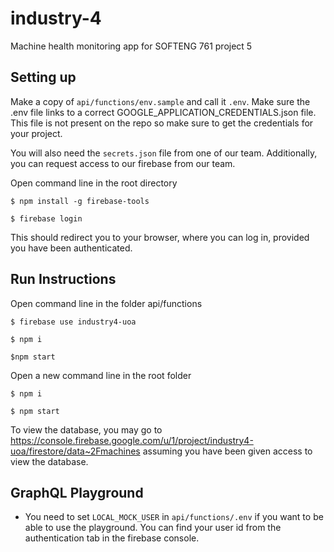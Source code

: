 # industry-4

Machine health monitoring app for SOFTENG 761 project 5

## Setting up

Make a copy of `api/functions/env.sample` and call it `.env`. Make sure the .env file links to a correct GOOGLE_APPLICATION_CREDENTIALS.json file. This file is not present on the repo so make sure to get the credentials for your project.

You will also need the `secrets.json` file from one of our team. Additionally, you can request access to our firebase from our team.

Open command line in the root directory

`$ npm install -g firebase-tools`

`$ firebase login`

This should redirect you to your browser, where you can log in, provided you have been authenticated.

## Run Instructions

Open command line in the folder api/functions

`$ firebase use industry4-uoa`

`$ npm i`

`$npm start`

Open a new command line in the root folder

`$ npm i`

`$ npm start`

To view the database, you may go to https://console.firebase.google.com/u/1/project/industry4-uoa/firestore/data~2Fmachines assuming you have been given access to view the database.

## GraphQL Playground

- You need to set `LOCAL_MOCK_USER` in `api/functions/.env` if you want to be able to use the playground. You can find your user id from the authentication tab in the firebase console.
